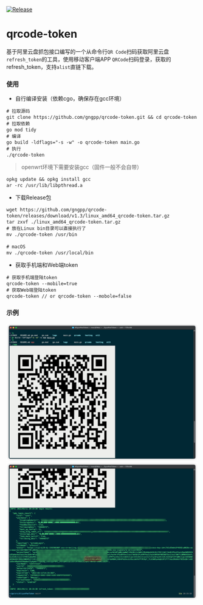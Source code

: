 [![Release](https://github.com/gngpp/qrcode-token/actions/workflows/release.yml/badge.svg)](https://github.com/gngpp/qrcode-token/actions/workflows/release.yml)
# qrcode-token
基于阿里云盘抓包接口编写的一个从命令行`QR Code`扫码获取阿里云盘`refresh_token`的工具，使用移动客户端APP `QRCode`扫码登录，获取的refresh_token，支持`alist`直链下载。

### 使用
- 自行编译安装（依赖cgo，确保存在gcc环境）
```shell
# 拉取源码
git clone https://github.com/gngpp/qrcode-token.git && cd qrcode-token
# 拉取依赖
go mod tidy
# 编译
go build -ldflags="-s -w" -o qrcode-token main.go
# 执行
./qrcode-token
```
> openwrt环境下需要安装gcc（固件一般不会自带）
```shell
opkg update && opkg install gcc
ar -rc /usr/lib/libpthread.a
```

- 下载Release包
```shell
wget https://github.com/gngpp/qrcode-token/releases/download/v1.3/linux_amd64_qrcode-token.tar.gz
tar zxvf ./linux_amd64_qrcode-token.tar.gz
# 放在Linux bin目录可以直接执行了
mv ./qrcode-token /usr/bin

# macOS
mv ./qrcode-token /usr/local/bin
```
- 获取手机端和Web端token
```shell
# 获取手机端登陆token
qrcode-token --mobile=true
# 获取Web端登陆token
qrcode-token // or qrcode-token --mobole=false
```

### 示例

<img src="img/img1.png"/>
<img src="img/img2.png"/>
